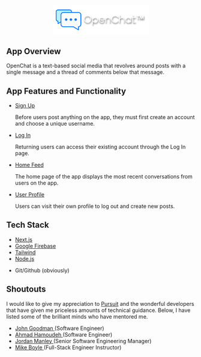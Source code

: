 <div align=center>
    <img src="./OpenChat.png" width=256/>
</div>
<h2>
    App Overview
</h2>
<p>
    OpenChat is a text-based social media that revolves around posts with a single message and a thread of comments below that message.
</p>
<h2>
    App Features and Functionality
</h2>
<ul>
    <li>
        <a href=https://openchat-public.vercel.app/signup>
            Sign Up
        </a>
        <p>
            Before users post anything on the app, they must first create an account and choose a unique username.
        </p>
    </li>
    <li>
        <a href=https://openchat-public.vercel.app/login>
            Log In
        </a>
        <p>
            Returning users can access their existing account through the Log In page.
        </p>
    </li>
    <li>
        <a href=https://openchat-public.vercel.app>
            Home Feed
        </a>
        <p>
            The home page of the app displays the most recent conversations from users on the app.
        </p>
    </li>
    <li>
        <a href=https://openchat-public.vercel.app/users/randomuser>
            User Profile
        </a>
        <p>
            Users can visit their own profile to log out and create new posts.
        </p>
    </li>
</ul>
<h2>
    Tech Stack
</h2>
<ul>
    <li>
        <a href=https://nextjs.org>Next.js</a>
    </li>
    <li>
        <a href=https://firebase.google.com>Google Firebase</a>
    </li>
    <li>
        <a href=https://tailwindcss.com>Tailwind</a>
    </li>
    <li>
        <a href=https://nodejs.org/en>Node.js</a>
    </li>
    <li>
        <p>Git/Github (obviously)</p>
    </li>
</ul>
<h2>
    Shoutouts
</h2>
<p>
    I would like to give my appreciation to <a href=https://pursuit.org>Pursuit</a> and the wonderful developers that have given me priceless amounts of technical guidance. Below, I have listed some of the brilliant minds who have mentored me.
</p>
<ul>
    <li>
        <a href=https://github.com/j-goodman>
            John Goodman
        </a>
        (Software Engineer)
    </li>
    <li>
        <a href=https://github.com/Ahmadh24>
            Ahmad Hamoudeh
        </a>
        (Software Engineer)
    </li>
    <li>
        <a href=https://github.com/werner33>
            Jordan Manley
        </a>
        (Senior Software Engineering Manager)
    </li>
    <li>
        <a href=https://github.com/mikeboyle>
            Mike Boyle
        </a>
        (Full-Stack Engineer Instructor)
    </li>

</ul>
